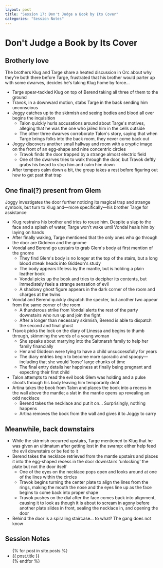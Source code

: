 ```yaml
---
layout: post
title: "Session 17: Don't Judge a Book by Its Cover"
categories: "Session Notes"
---
```

# Don't Judge a Book by Its Cover

## Brotherly love
The brothers Klug and Targe share a heated discussion in Orc about why they're both there before Targe, frustrated that his brother would parter up with some dwarves, decides he's taking Klug home by force...
  - Targe spear-tackled Klug on top of Berend taking all three of them to the ground
  - Travok, in a downward motion, stabs Targe in the back sending him unconscious
  - Joggy catches up to the skirmish and seeing bodies and blood all over begins the inquisition
    - Talon quickly hurls accusations around about Targe's motives, alleging that he was the one who jailed him in the cells outside
    - The other three dwarves corroborate Talon's story, saying that when Targe brings folks into the back room, they never come back out
  - Joggy discovers another small hallway and room with a cryptic image on the front of an egg-shape and nine concentric circles
    - Travok finds the door trapped by a strange almost electric field
    - One of the dwarves tries to walk through the door, but Travok deftly grabs his beard to stop him and calm him down
  - After tempers calm down a bit, the group takes a rest before figuring out how to get past that trap

## One final(?) present from Glem
Joggy investigates the door further noticing its magical trap and strange symbols, but turn to Klug and—more specifically—his brother Targe for assistance
  - Klug restrains his brother and tries to rouse him. Despite a slap to the face and a splash of water, Targe won't wake until Vondal heals him by laying on hands
  - After finally waking, Targe mentioned that the only ones who go through the door are Giddeon and the gnome
  - Vondal and Berend go upstairs to grab Glem's body at first mention of the gnome
    - They find Glem's body is no longer at the top of the stairs, but a long blood streak heads into Giddeon's study
    - The body appears lifeless by the mantle, but is holding a plain leather book
    - Vondal picks up the book and tries to decipher its contents, but immediately feels a strange sensation of evil
    - A shadowy ghost figure appears in the dark corner of the room and charges at the twins
  - Vondal and Berend quickly dispatch the specter, but another two appear from the same corner of the room
    - A thunderous strike from Vondal alerts the rest of the party downstairs who run up and join the fight
    - After a longer than necessary skirmish, Berend is able to dispatch the second and final ghost
  - Travok picks the lock on the diary of Linessa and begins to thumb through, skimming the words of a young woman
    - She speaks about marrying into the Saltmarsh family to help her family financially
    - Her and Giddeon were tying to have a child unsuccessfully for years
    - The diary entries begin to become more sporadic and spoopy—including that she would 'loose' large chunks of time
    - The final entry details her happiness at finally being pregnant and expecting their first child
  - Talon attempts to read the evil book Glem was holding and a pulse shoots through his body leaving him temporarily deaf
  - Artina takes the book from Talon and places the book into a recess in the wall above the mantle; a slat in the mantle opens up revealing an odd necklace
    - Berend takes the necklace and put it on... Surprisingly, nothing happens
    - Artina removes the book from the wall and gives it to Joggy to carry

## Meanwhile, back downstairs
  - While the skirmish occurred upstairs, Targe mentioned to Klug that he was given an ultimatum after getting lost in the swamp: either help feed the evil downstairs or be fed to it
  - Berend takes the necklace retrieved from the mantle upstairs and places it into the egg-shaped recess in the door downstairs 'unlocking' the plate but not the door itself
    - One of the eyes on the necklace pops open and looks around at one of the lines within the circles
    - Travok begins turning the center plate to align the lines from the rings, making the mouth the nose and the eyes line up as the face begins to come back into proper shape
    - Travok pushes on the dial after the face comes back into alignment, causing it to look as though it is about to scream in agony before another plate slides in front, sealing the necklace in, and opening the door
  - Behind the door is a spiraling staircase... to what? The gang does not know

## Session Notes
  <ul>
    {% for post in site.posts %}
      <li>
        <a href="{{ post.url | prepend: site.github.url }}">{{ post.title }}</a>
      </li>
    {% endfor %}
  </ul>
